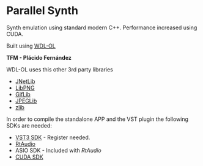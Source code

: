 # Parallel Synth

Synth emulation using standard modern C++. Performance increased using CUDA.

Built using [WDL-OL](https://github.com/olilarkin/wdl-ol)

**TFM - Plácido Fernández**

WDL-OL uses this other 3rd party libraries
- [JNetLib](http://www.nullsoft.com/free/jnetlib)
- [LibPNG](http://www.libpng.org/pub/png)
- [GifLib](http://sourceforge.net/projects/libungif)
- [JPEGLib](http://www.ijg.org/)
- [zlib](http://www.zlib.net/)

In order to compile the standalone APP and the VST plugin the following SDKs are needed:
- [VST3 SDK](http://www.steinberg.net/en/company/developer.html) - Register needed.
- [RtAudio](http://www.music.mcgill.ca/~gary/rtaudio/)
- ASIO SDK - Included with *RtAudio*
- [CUDA SDK](https://developer.nvidia.com/cuda-downloads)


